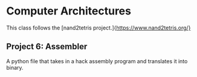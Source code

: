 # Computer Architectures
This class follows the [nand2tetris project.]{https://www.nand2tetris.org/}

## Project 6: Assembler
A python file that takes in a hack assembly program and translates it into
binary.
